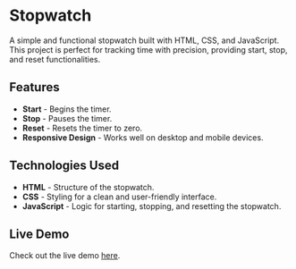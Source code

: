 # Stopwatch

A simple and functional stopwatch built with HTML, CSS, and JavaScript. This project is perfect for tracking time with precision, providing start, stop, and reset functionalities.

## Features

- **Start** - Begins the timer.
- **Stop** - Pauses the timer.
- **Reset** - Resets the timer to zero.
- **Responsive Design** - Works well on desktop and mobile devices.

## Technologies Used

- **HTML** - Structure of the stopwatch.
- **CSS** - Styling for a clean and user-friendly interface.
- **JavaScript** - Logic for starting, stopping, and resetting the stopwatch.

## Live Demo

Check out the live demo [here](https://stop-watch-sufiyan.netlify.app/).

